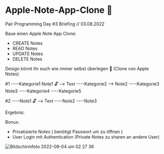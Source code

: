 # Apple-Note-App-Clone 

Pair Programming Day #3 Briefing // 03.08.2022

Baue einen Apple Note App Clone:
- CREATE  Notes
- READ    Notes
- UPDATE  Notes
- DELETE  Notes

Design könnt Ihr euch wie immer selbst überlegen 🤡 (Clone von Apple Notes)

#1
----Kategorie1      Note1 🔓 --> Text
----Kategorie2 -->  Note2
----Kategorie3      Note3
----Kategorie4
----Kategorie5

#2
----Note1 🔓 --> Text
----Note2
----Note3 

Ergebnis: 

Bonus:
- Privatisierte Notes ( benötigt Passwort um zu öffnen )
- User Login mit Authentication (Private Notes zu sharen an andere User)


![Bildschirmfoto 2022-08-04 um 02 27 36](https://user-images.githubusercontent.com/98667941/182737665-f4a47312-0fb9-420d-a273-413aaf5a3b40.png)

